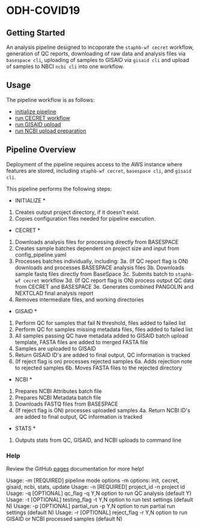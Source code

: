 # ODH-COVID19

## Getting Started
An analysis pipeline designed to incoporate the `staphb-wf cecret` workflow, generation of QC reports, downloading of raw data and analysis files via `basespace cli`, uploading of samples to GISAID via `gisaid cli` and upload of samples to NBCI `ncbi cli` into one workflow.

## Usage
The pipeline workflow is as follows:
- [initialize pipeline](https://github.com/slsevilla/ODH-COVID19/blob/main/cecret_pipeline/README.md#initialization)
- [run CECRET workflow](https://github.com/slsevilla/ODH-COVID19/blob/main/cecret_pipeline/README.md#running-cecret-workflow)
- [run GISAID upload](https://github.com/slsevilla/ODH-COVID19/blob/main/cecret_pipeline/README.md#running-gisaid-workflow)
- [run NCBI upload preparation](https://github.com/slsevilla/ODH-COVID19/blob/main/cecret_pipeline/README.md#running-ncbi-workflow)

## Pipeline Overview
Deployment of the pipeline requires access to the AWS instance where features are stored, including `staphb-wf cecret`, `basespace cli`, and `gisaid cli`. 

This pipeline performs the following steps:
* INITIALIZE *
1. Creates output project directory, if it doesn't exist.
2. Copies configuration files needed for pipeline execution.

* CECRET *
1. Downloads analysis files for processing directly from BASESPACE
2. Creates sample batches dependent on project size and input from config_pipeline.yaml
3. Processes batches individually, including:
3a. (If QC report flag is ON) downloads and processes BASESPACE analysis files
3b. Downloads sample fastq files directly from BaseSpace
3c. Submits batch to `staphb-wf cecret` workflow
3d. (If QC report flag is ON) process output QC data from CECRET and BASESPACE
3e. Generates combined PANGOLIN and NEXTCLAD final analysis report
4. Removes intermediate files, and working directories

* GISAID *
1. Perform QC for samples that fail N threshold, files added to failed list
2. Perform QC for samples missing metadata files, files added to failed list
3. All samples passing QC have metadata added to GISAID batch upload template, FASTA files are added to merged FASTA file
4. Samples are uploaded to GISAID
5. Return GISAID ID's are added to final output, QC information is tracked
6. (If reject flag is on) processes rejected samples
6a. Adds rejection note to rejected samples
6b. Moves FASTA files to the rejected directory

* NCBI *
1. Prepares NCBI Attributes batch file
2. Prepares NCBI Metadata batch file
3. Downloads FASTQ files from BASESPACE
4. (If reject flag is ON) processes uploaded samples
4a. Return NCBI ID's are added to final output, QC information is tracked

* STATS * 
1. Outputs stats from QC, GISAID, and NCBI uploads to command line

### Help
Review the GitHub [pages](https://slsevilla.github.io/ODH-COVID19/ODH-COVID19/maintenance/) documentation for more help!

Usage:  -m [REQUIRED] pipeline mode options
        -m options: init, cecret, gisaid, ncbi, stats, update
Usage:  -n [REQUIRED] project_id
        -n project id
Usage:  -q [OPTIONAL] qc_flag
        -q Y,N option to run QC analysis (default Y)
Usage:  -t [OPTIONAL] testing_flag
        -t Y,N option to run test settings (default N)
Usage:  -p [OPTIONAL] partial_run
        -p Y,N option to run partial run settings (default N)
Usage:  -r [OPTIONAL] reject_flag
        -r Y,N option to run GISAID or NCBI processed samples (default N)